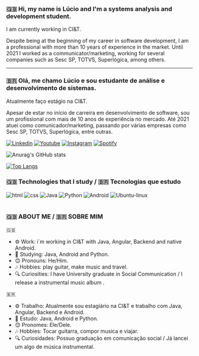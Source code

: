 
### 🇬🇧 Hi, my name is Lúcio and I'm a systems analysis and development student.
I am currently working in CI&T.

Despite being at the beginning of my career in software development, I am a professional with more than 10 years of experience in the market. Until 2021 I worked as a communicator/marketing, working for several companies such as Sesc SP, TOTVS, Superlógica, among others.

-----

### 🇧🇷 Olá, me chamo Lúcio e sou estudante de análise e desenvolvimento de sistemas.
Atualmente faço estágio na CI&T.

Apesar de estar no início de carreira em desenvolvimento de software, sou um profissional com mais de 10 anos de experiência no mercado. Até 2021 atuei como comunicador/marketing, passando por várias empresas como Sesc SP, TOTVS, Superlógica, entre outras.

[![Linkedin](https://img.shields.io/badge/LinkedIn-0077B5?style=for-the-badge&logo=linkedin&logoColor=white)](https://www.linkedin.com/in/lucioerico/)
[![Youtube](https://img.shields.io/badge/YouTube-FF0000?style=for-the-badge&logo=youtube&logoColor=white)](https://www.youtube.com/@LucioMoriyama)
[![Instagram](https://img.shields.io/badge/Instagram-E4405F?style=for-the-badge&logo=instagram&logoColor=white)](https://www.instagram.com/moriyamalucio/)
[![Spotify](https://img.shields.io/badge/Spotify-1ED760?&style=for-the-badge&logo=spotify&logoColor=white)](https://open.spotify.com/artist/6FI7q2rSPDwN2YmmtJGGda?si=L00wv8tRRACBFRReG8m9SQ)

![Anurag's GitHub stats](https://github-readme-stats.vercel.app/api?username=lucioerico&show_icons=true&theme=radical)

[![Top Langs](https://github-readme-stats.vercel.app/api/top-langs/?username=lucioerico&layout=compact&langs_count=16&theme=radical)](https://github.com/anuraghazra/github-readme-stats)


### 🇬🇧  Technologies that I study / 🇧🇷 Tecnologias que estudo

<div style="display: inline_block">
   <img align="center" alt="html" src="https://img.shields.io/badge/HTML-239120?style=for-the-badge&logo=html5&logoColor=white"/>
   <img align="center" alt="css" src="https://img.shields.io/badge/CSS-239120?&style=for-the-badge&logo=css3&logoColor=white"/>
     <img align="center" alt="Java" src="https://img.shields.io/badge/Java-ED8B00?style=for-the-badge&logo=java&logoColor=white"/>
       <img align="center" alt="Python" src="https://img.shields.io/badge/Python-3776AB?style=for-the-badge&logo=python&logoColor=white"/>
         <img align="center" alt="Android" src="https://img.shields.io/badge/Android-3DDC84?style=for-the-badge&logo=android&logoColor=white"/>
           <img align="center" alt="Ubuntu-linux" src="https://img.shields.io/badge/Ubuntu-E95420?style=for-the-badge&logo=ubuntu&logoColor=white"/>

</div></br>

### 🇬🇧 ABOUT ME /  🇧🇷 SOBRE MIM

🇬🇧
- ⚙️ Work: i´m working in CI&T with Java, Angular, Backend and native Android.
- 📖 Studying: Java, Android and Python.
- 😊 Pronouns: He/Him.
- 🎶 Hobbies: play guitar, make music and travel.
- 🔍 Curiosities: I have University graduate in Social Communication / I release a instrumental music album .

🇧🇷
- ⚙️ Trabalho: Atualmente sou estagiário na CI&T e trabalho com Java, Angular, Backend e Android.
- 📖 Estudo: Java, Android e Python.
- 😊 Pronomes: Ele/Dele.
- 🎶 Hobbies: Tocar guitarra, compor musica e viajar.
- 🔍 Curiosidades: Possuo graduação em comunicação social / Já lancei um algo de música instrumental.
